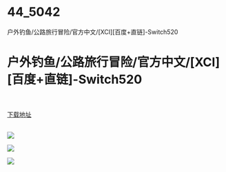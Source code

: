 # 44_5042
户外钓鱼/公路旅行冒险/官方中文/[XCI][百度+直链]-Switch520
# 户外钓鱼/公路旅行冒险/官方中文/[XCI][百度+直链]-Switch520
 <br/></br>
[下载地址](https://www.switch520.cc/article/5042 "下载地址")
<br/></br>

<p><span><strong><img src="https://ae01.alicdn.com/kf/U2cea5222b5cc4411be748745815232f6O.jpg"></strong></span></p>
<p><img src="https://ae01.alicdn.com/kf/U2e4762693874400fb165269287a469adU.jpg"></p>
<p><img src="https://ae01.alicdn.com/kf/U73a6df4130a94a388e0113ce14bdcd80G.jpg"></p>
<p><span></span></p>
